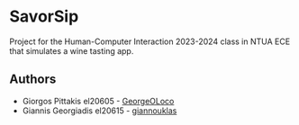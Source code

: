 # SavorSip
Project for the Human-Computer Interaction 2023-2024 class in NTUA ECE that simulates a wine tasting app.

## Authors
+ Giorgos Pittakis el20605 - [GeorgeOLoco](https://github.com/GeorgeOLoco) 
+ Giannis Georgiadis el20615 - [giannouklas](https://github.com/giannouklas)
